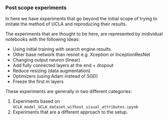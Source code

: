 ### Post scope experiments

In here we have experiments that go beyond the initial scope
of trying to imitate the method of UCLA and reproducing their
results.

The experiments that are thought to be here, are represented
by inidividual notebooks with the following ideas:

- Using initial training with search engine results
- Other base network than resnet e.g. Xception or InceptionResNet
- Changing output neuron (linear)
- Add fully connected layers at the end + dropout
- Reduce resizing (data augmentation)
- Optimizers (using Adam instead of SGD)
- Freeze the first _m_ layers


These experiments are generally in two different categories:
 1. Experiments based on `UCLA_model_UCLA_dataset_without_visual_attributes.ipynb`
 2. Experiments that are a different approach to the setup.

